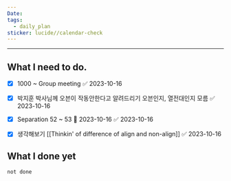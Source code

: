 ```yaml
---
Date: 
tags:
  - daily_plan
sticker: lucide//calendar-check
---
```

---
## What I need to do.
- [x] 1000 ~ Group meeting ✅ 2023-10-16
- [x] 박지훈 박사님께 오븐이 작동안한다고 알려드리기 오븐인지, 열전대인지 모름 ✅ 2023-10-16
- [x] Separation 52 ~ 53 📅 2023-10-16 ✅ 2023-10-16
- [x] 생각해보기 [[Thinkin' of difference of align and non-align]] ✅ 2023-10-16



## What I done yet
```tasks
not done
```
